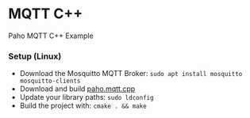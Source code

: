# MQTT C++
Paho MQTT C++ Example

### Setup (Linux)
- Download the Mosquitto MQTT Broker: `sudo apt install mosquitto mosquitto-clients`
- Download and build [paho.mqtt.cpp](https://github.com/eclipse-paho/paho.mqtt.cpp)
- Update your library paths: `sudo ldconfig`
- Build the project with: `cmake . && make`
